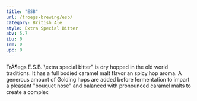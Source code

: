 ```yaml
---
title: "ESB"
url: /troegs-brewing/esb/
category: British Ale
style: Extra Special Bitter
abv: 5.7
ibu: 0
srm: 0
upc: 0
---
```

TrÃ¶egs E.S.B. \extra special bitter\" is dry hopped in the old world traditions. It has a full bodied caramel malt flavor an spicy hop aroma.   A generous amount of Golding hops are added before fermentation to impart a pleasant \"bouquet nose\" and balanced with pronounced caramel malts to create a complex
